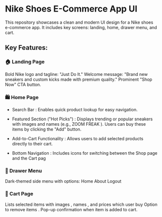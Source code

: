 # Nike Shoes E-Commerce App UI

This repository showcases a clean and modern UI design for a Nike shoes e-commerce app. It includes key screens: landing, home, drawer menu, and cart.

## Key Features:
### 🏠 Landing Page
Bold Nike logo and tagline: "Just Do It."
Welcome message: "Brand new sneakers and custom kicks made with premium quality."
Prominent "Shop Now" CTA button.
### 🛍️ Home Page
* Search Bar : Enables quick product lookup for easy navigation.
- Featured Section ("Hot Picks") : Displays trending or popular sneakers with images and names (e.g., ZOOM FREAK ). Users can buy these items by clicking the "Add" button.
* Add-to-Cart Functionality : Allows users to add selected products directly to their cart.
- Bottom Navigation : Includes icons for switching between the Shop page and the Cart pag
### 📝 Drawer Menu
Dark-themed side menu with options:
Home
About
Logout
### 🛒 Cart Page
Lists selected items with images , names , and prices which user buy
Option to remove items .
Pop-up confirmation when item is added to cart.
